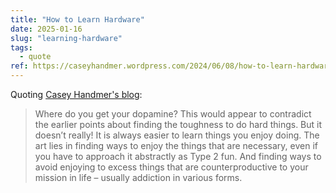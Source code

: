 ```yaml
---
title: "How to Learn Hardware"
date: 2025-01-16
slug: "learning-hardware"
tags:
  - quote
ref: https://caseyhandmer.wordpress.com/2024/06/08/how-to-learn-hardware/
---
```


Quoting [Casey Handmer's blog](https://caseyhandmer.wordpress.com/2024/06/08/how-to-learn-hardware/):

> Where do you get your dopamine? This would appear to contradict the earlier points about finding the toughness to do hard things. But it doesn’t really! It is always easier to learn things you enjoy doing. The art lies in finding ways to enjoy the things that are necessary, even if you have to approach it abstractly as Type 2 fun. And finding ways to avoid enjoying to excess things that are counterproductive to your mission in life – usually addiction in various forms.